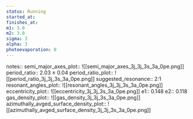 ```yaml
---
status: Running
started_at:
finishes_at:
m1: 3.0
m2: 3.0
sigma: 3
alpha: 3
photoevaporation: 0
---
```


notes::
semi_major_axes_plot:: ![[semi_major_axes_3j_3j_3s_3a_0pe.png]]
period_ratio:: 2.03 ± 0.04
period_ratio_plot:: ![[period_ratio_3j_3j_3s_3a_0pe.png]]
suggested_resonance:: 2:1
resonant_angles_plot:: ![[resonant_angles_3j_3j_3s_3a_0pe.png]]
eccentricity_plot:: ![[eccentricity_3j_3j_3s_3a_0pe.png]]
e1:: 0.148
e2:: 0.118
gas_density_plot:: ![[gas_density_3j_3j_3s_3a_0pe.png]]
azimuthally_avged_surface_density_plot:: ![[azimuthally_avged_surface_density_3j_3j_3s_3a_0pe.png]]
